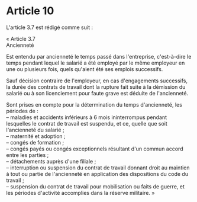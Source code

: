 # Article 10

L'article 3.7 est rédigé comme suit : 

« Article 3.7   
Ancienneté 

Est entendu par ancienneté le temps passé dans l'entreprise, c'est-à-dire le temps pendant lequel le salarié a été employé par le même employeur en une ou plusieurs fois, quels qu'aient été ses emplois successifs. 

Sauf décision contraire de l'employeur, en cas d'engagements successifs, la durée des contrats de travail dont la rupture fait suite à la démission du salarié ou à son licenciement pour faute grave est déduite de l'ancienneté. 

Sont prises en compte pour la détermination du temps d'ancienneté, les périodes de :   
– maladies et accidents inférieurs à 6 mois ininterrompus pendant lesquelles le contrat de travail est suspendu, et ce, quelle que soit l'ancienneté du salarié ;   
– maternité et adoption ;   
– congés de formation ;   
– congés payés ou congés exceptionnels résultant d'un commun accord entre les parties ;   
– détachements auprès d'une filiale ;   
– interruption ou suspension du contrat de travail donnant droit au maintien à tout ou partie de l'ancienneté en application des dispositions du code du travail ;   
– suspension du contrat de travail pour mobilisation ou faits de guerre, et les périodes d'activité accomplies dans la réserve militaire. »

